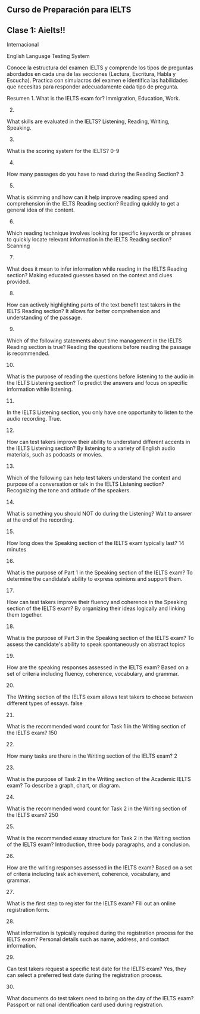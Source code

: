 ## Curso de Preparación para IELTS


## Clase 1: Aielts!! 
Internacional 

English 
Language 
Testing 
System 

Conoce la estructura del examen IELTS y comprende los tipos de preguntas abordados en cada una de las secciones (Lectura, Escritura, Habla y Escucha). Practica con simulacros del examen e identifica las habilidades que necesitas para responder adecuadamente cada tipo de pregunta.



Resumen
1.
What is the IELTS exam for?
Immigration, Education, Work.

2.
What skills are evaluated in the IELTS?
Listening, Reading, Writing, Speaking.

3.
What is the scoring system for the IELTS?
0-9

4.
How many passages do you have to read during the Reading Section?
3

5.
What is skimming and how can it help improve reading speed and comprehension in the IELTS Reading section?
Reading quickly to get a general idea of the content.

6.
Which reading technique involves looking for specific keywords or phrases to quickly locate relevant information in the IELTS Reading section?
Scanning

7.
What does it mean to infer information while reading in the IELTS Reading section?
Making educated guesses based on the context and clues provided.

8.
How can actively highlighting parts of the text benefit test takers in the IELTS Reading section?
It allows for better comprehension and understanding of the passage.

9.
Which of the following statements about time management in the IELTS Reading section is true?
Reading the questions before reading the passage is recommended.

10.
What is the purpose of reading the questions before listening to the audio in the IELTS Listening section?
To predict the answers and focus on specific information while listening.

11.
In the IELTS Listening section, you only have one opportunity to listen to the audio recording.
True.

12.
How can test takers improve their ability to understand different accents in the IELTS Listening section?
By listening to a variety of English audio materials, such as podcasts or movies.

13.
Which of the following can help test takers understand the context and purpose of a conversation or talk in the IELTS Listening section?
Recognizing the tone and attitude of the speakers.

14.
What is something you should NOT do during the Listening?
Wait to answer at the end of the recording.

15.
How long does the Speaking section of the IELTS exam typically last?
14 minutes

16.
What is the purpose of Part 1 in the Speaking section of the IELTS exam?
To determine the candidate’s ability to express opinions and support them.

17.
How can test takers improve their fluency and coherence in the Speaking section of the IELTS exam?
By organizing their ideas logically and linking them together.

18.
What is the purpose of Part 3 in the Speaking section of the IELTS exam?
To assess the candidate's ability to speak spontaneously on abstract topics

19.
How are the speaking responses assessed in the IELTS exam?
Based on a set of criteria including fluency, coherence, vocabulary, and grammar.

20.
The Writing section of the IELTS exam allows test takers to choose between different types of essays.
false

21.
What is the recommended word count for Task 1 in the Writing section of the IELTS exam?
150


22.
How many tasks are there in the Writing section of the IELTS exam?
2

23.
What is the purpose of Task 2 in the Writing section of the Academic IELTS exam?
To describe a graph, chart, or diagram.

24.
What is the recommended word count for Task 2 in the Writing section of the IELTS exam?
250

25.
What is the recommended essay structure for Task 2 in the Writing section of the IELTS exam?
Introduction, three body paragraphs, and a conclusion.

26.
How are the writing responses assessed in the IELTS exam?
Based on a set of criteria including task achievement, coherence, vocabulary, and grammar.

27.
What is the first step to register for the IELTS exam?
Fill out an online registration form.

28.
What information is typically required during the registration process for the IELTS exam?
Personal details such as name, address, and contact information.

29.
Can test takers request a specific test date for the IELTS exam?
Yes, they can select a preferred test date during the registration process.

30.
What documents do test takers need to bring on the day of the IELTS exam?
Passport or national identification card used during registration.